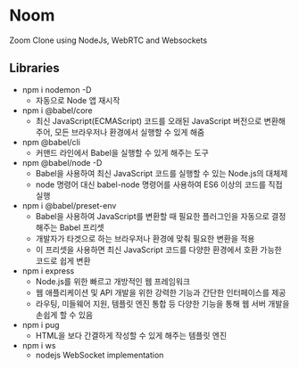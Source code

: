 # Noom

Zoom Clone using NodeJs, WebRTC and Websockets

## Libraries
* npm i nodemon -D
  * 자동으로 Node 앱 재시작
* npm i @babel/core 
  * 최신 JavaScript(ECMAScript) 코드를 오래된 JavaScript 버전으로 변환해주어, 모든 브라우저나 환경에서 실행할 수 있게 해줌
* npm @babel/cli 
  * 커맨드 라인에서 Babel을 실행할 수 있게 해주는 도구
* npm @babel/node -D
  * Babel을 사용하여 최신 JavaScript 코드를 실행할 수 있는 Node.js의 대체제
  * node 명령어 대신 babel-node 명령어를 사용하여 ES6 이상의 코드를 직접 실행
* npm i @babel/preset-env
  *  Babel을 사용하여 JavaScript를 변환할 때 필요한 플러그인을 자동으로 결정해주는 Babel 프리셋
  * 개발자가 타겟으로 하는 브라우저나 환경에 맞춰 필요한 변환을 적용
  * 이 프리셋을 사용하면 최신 JavaScript 코드를 다양한 환경에서 호환 가능한 코드로 쉽게 변환
* npm i express
  *  Node.js를 위한 빠르고 개방적인 웹 프레임워크
  * 웹 애플리케이션 및 API 개발을 위한 강력한 기능과 간단한 인터페이스를 제공
  * 라우팅, 미들웨어 지원, 템플릿 엔진 통합 등 다양한 기능을 통해 웹 서버 개발을 손쉽게 할 수 있음
* npm i pug
  *  HTML을 보다 간결하게 작성할 수 있게 해주는 템플릿 엔진
* npm i ws
  * nodejs WebSocket implementation
